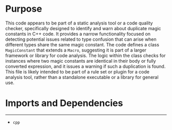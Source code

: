 # Purpose
This code appears to be part of a static analysis tool or a code quality checker, specifically designed to identify and warn about duplicate magic constants in C++ code. It provides a narrow functionality focused on detecting potential issues related to type confusion that can arise when different types share the same magic constant. The code defines a class `MagicConstant` that extends a `Macro`, suggesting it is part of a larger framework or library for code analysis. The logic within the class checks for instances where two magic constants are identical in their body or fully converted expression, and it issues a warning if such a duplication is found. This file is likely intended to be part of a rule set or plugin for a code analysis tool, rather than a standalone executable or a library for general use.
# Imports and Dependencies

---
- `cpp`



